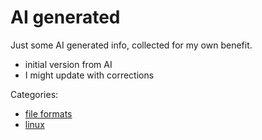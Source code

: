 # AI generated
Just some AI generated info, collected for my own benefit.
* initial version from AI
* I might update with corrections

Categories:
* [file formats](file-formats/readme.md)
* [linux](linux/readme.md)
